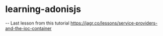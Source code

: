# learning-adonisjs

-- Last lesson from this tutorial https://jagr.co/lessons/service-providers-and-the-ioc-container
